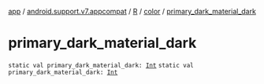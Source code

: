 [app](../../../index.md) / [android.support.v7.appcompat](../../index.md) / [R](../index.md) / [color](index.md) / [primary_dark_material_dark](.)

# primary_dark_material_dark

`static val primary_dark_material_dark: `[`Int`](https://kotlinlang.org/api/latest/jvm/stdlib/kotlin/-int/index.html)
`static val primary_dark_material_dark: `[`Int`](https://kotlinlang.org/api/latest/jvm/stdlib/kotlin/-int/index.html)